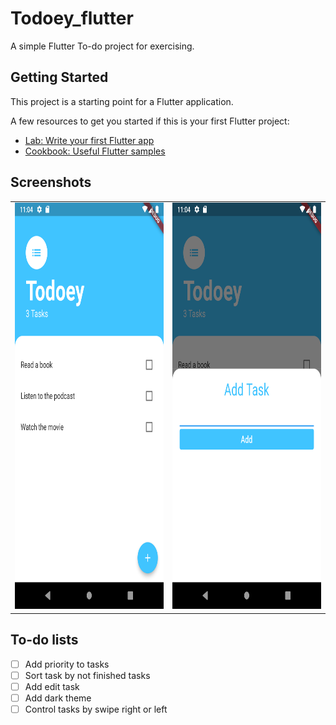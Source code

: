 # Todoey_flutter
A simple Flutter To-do project for exercising.

## Getting Started
This project is a starting point for a Flutter application.

A few resources to get you started if this is your first Flutter project:

- [Lab: Write your first Flutter app](https://flutter.dev/docs/get-started/codelab)
- [Cookbook: Useful Flutter samples](https://flutter.dev/docs/cookbook)
## Screenshots

<table>
<tr>
<td>
<img src="Screenshots/image1.png" width="400px" height="650px" alt="image1">
</td>
<td>
<img src="Screenshots/image2.png" width="400px" height="650px" alt="image2">
</td>
</tr>
</table>

## To-do lists
- [ ] Add priority to tasks
- [ ] Sort task by not finished tasks
- [ ] Add edit task
- [ ] Add dark theme
- [ ] Control tasks by swipe right or left
